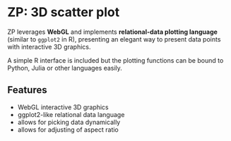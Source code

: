 ZP: 3D scatter plot
===================

ZP leverages **WebGL** and implements **relational-data plotting language** (similar to `ggplot2` in R),
presenting an elegant way to present data points with interactive 3D graphics.

A simple R interface is included but the plotting functions can be bound to Python, Julia or other languages easily.

Features
--------

* WebGL interactive 3D graphics
* ggplot2-like relational data language
* allows for picking data dynamically
* allows for adjusting of aspect ratio
